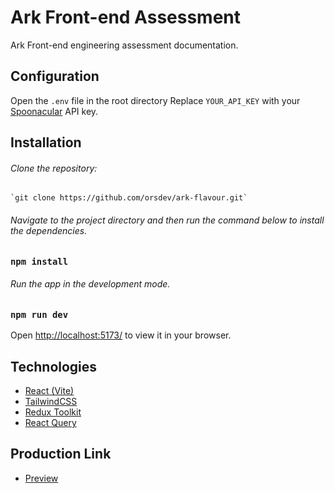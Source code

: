 # Ark Front-end Assessment

Ark Front-end engineering assessment documentation.


## Configuration

  Open the `.env` file in the root directory
  Replace `YOUR_API_KEY` with your [Spoonacular](https://spoonacular.com/food-api/console#Dashboard) API key.


## Installation

###### Clone the repository:

    `git clone https://github.com/orsdev/ark-flavour.git`


###### Navigate to the project directory and then run the command below to install the dependencies.

### `npm install`


###### Run the app in the development mode.

### `npm run dev`


Open [http://localhost:5173/](http://localhost:5173/) to view it in your browser.


## Technologies

- [React (Vite)](https://vitejs.dev/guide/)
- [TailwindCSS](https://tailwindcss.com/)
- [Redux Toolkit](https://redux-toolkit.js.org/)
- [React Query](https://tanstack.com/query/v4/docs/overview)

## Production Link

- [Preview](https://ark-flavour.vercel.app/)

